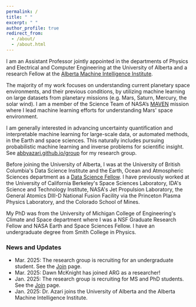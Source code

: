 ```yaml
---
permalink: /
title: " "
excerpt: " "
author_profile: true
redirect_from: 
  - /about/
  - /about.html
---
```


I am an Assistant Professor jointly appointed in the departments of Physics and Electrical and Computer Engineering at the University of Alberta and a research Fellow at the [Alberta Machine Intelligence Institute](https://www.amii.ca/).

The majority of my work focuses on understanding current planetary space environments, and their previous conditions, by utilizing machine learning on large datasets from planetary missions (e.g. Mars, Saturn, Mercury, the solar wind). I am a member of the Science Team of NASA’s [MAVEN](https://science.nasa.gov/mission/maven/) mission where I lead machine learning efforts for understanding Mars' space environment. 

I am generally interested in advancing uncertainty quantification and interpretable machine learning for large-scale data, or automated methods, in the Earth and space sciences. This naturally includes pursuing probabilistic machine learning and inverse problems for scientific insight. See [abbyazari.github.io/group](https:://abbyazari.github.io/group) for my research group.

Before joining the University of Alberta, I was at the University of British Columbia's Data Science Institute and the Earth, Ocean and Atmospheric Sciences department as a [Data Science Fellow](https://dsi.ubc.ca/projects/2023/gaussian-processes-advancing-understanding-planetary-magnetism-spacecraft). I have previously worked at the University of California Berkeley's Space Sciences Laboratory, IDA's Science and Technology Institute, NASA's Jet Propulsion Laboratory, the General Atomics DIII-D National Fusion Facility via the Princeton Plasma Physics Laboratory, and the Colorado School of Mines. 

My PhD was from the University of Michigan College of Engineering's Climate and Space department where I was a NSF Graduate Research Fellow and NASA Earth and Space Sciences Fellow. I have an undergraduate degree from Smith College in Physics. 

### News and Updates

- Mar. 2025: The research group is recruiting for an undergraduate student. See the [Join](https://abbyazari.github.io/join/) page.
- Mar. 2025: Dawn McKnight has joined ARG as a researcher!
- Jan. 2025: The research group is recruiting for MS and PhD students. See the [Join](https://abbyazari.github.io/join/) page.
- Jan. 2025: Dr. Azari joins the University of Alberta and the Alberta Machine Intelligence Institute.














